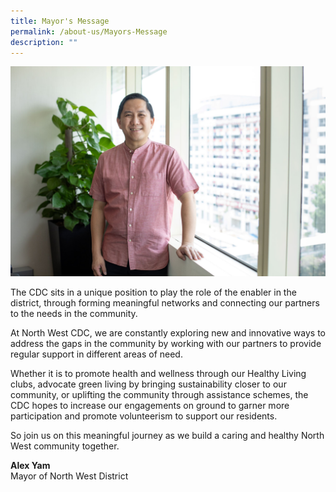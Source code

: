 ```yaml
---
title: Mayor's Message
permalink: /about-us/Mayors-Message
description: ""
---
```

![](/images/About%20Us/Image-220.jpg)

The CDC sits in a unique position to play the role of the enabler in the district, through forming meaningful networks and connecting our partners to the needs in the community.

At North West CDC, we are constantly exploring new and innovative ways to address the gaps in the community by working with our partners to provide regular support in different areas of need.

Whether it is to promote health and wellness through our Healthy Living clubs, advocate green living by bringing sustainability closer to our community, or uplifting the community through assistance schemes, the CDC hopes to increase our engagements on ground to garner more participation and promote volunteerism to support our residents.

So join us on this meaningful journey as we build a caring and healthy North West community together.

**Alex Yam**<br>
Mayor of North West District